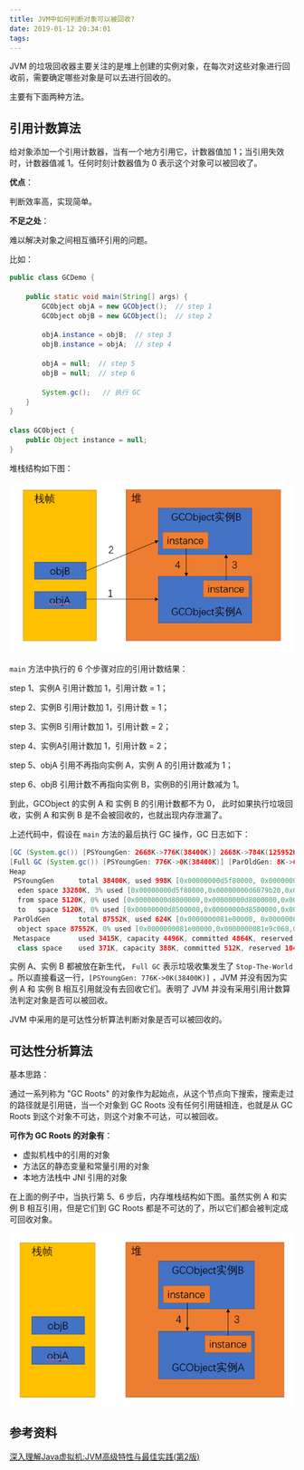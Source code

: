 ```yaml
---
title: JVM中如何判断对象可以被回收?
date: 2019-01-12 20:34:01
tags:
---
```


JVM 的垃圾回收器主要关注的是堆上创建的实例对象，在每次对这些对象进行回收前，需要确定哪些对象是可以去进行回收的。

主要有下面两种方法。

## 引用计数算法

给对象添加一个引用计数器，当有一个地方引用它，计数器值加 1；当引用失效时，计数器值减 1。任何时刻计数器值为 0 表示这个对象可以被回收了。

**优点**：

判断效率高，实现简单。

**不足之处**：

难以解决对象之间相互循环引用的问题。

比如：

```java
public class GCDemo {
     
    public static void main(String[] args) {
        GCObject objA = new GCObject();  // step 1
        GCObject objB = new GCObject();  // step 2
        
        objA.instance = objB;  // step 3
        objB.instance = objA;  // step 4
        
        objA = null;  // step 5
        objB = null;  // step 6
        
        System.gc();   // 执行 GC
    }
}

class GCObject {
    public Object instance = null;
}
```

堆栈结构如下图：

![](https://raw.githubusercontent.com/zywudev/blog-source/master/image/jvm_judge_object_recycle_1.png)

`main` 方法中执行的 6 个步骤对应的引用计数结果：

step 1、实例A 引用计数加 1，引用计数 = 1；

step 2、实例B 引用计数加 1，引用计数 = 1；

step 3、实例B 引用计数加 1，引用计数 = 2；

step 4、实例A引用计数加 1，引用计数 = 2；

step 5、objA 引用不再指向实例 A，实例 A 的引用计数减为 1；

step 6、objB 引用计数不再指向实例 B，实例B的引用计数减为 1。

到此，GCObject 的实例 A 和 实例 B 的引用计数都不为 0， 此时如果执行垃圾回收，实例 A 和实例 B 是不会被回收的，也就出现内存泄漏了。

上述代码中，假设在 `main` 方法的最后执行 GC 操作，GC 日志如下：

```java
[GC (System.gc()) [PSYoungGen: 2668K->776K(38400K)] 2668K->784K(125952K), 0.0095289 secs] [Times: user=0.00 sys=0.00, real=0.02 secs] 
[Full GC (System.gc()) [PSYoungGen: 776K->0K(38400K)] [ParOldGen: 8K->624K(87552K)] 784K->624K(125952K), [Metaspace: 3395K->3395K(1056768K)], 0.0057008 secs] [Times: user=0.08 sys=0.00, real=0.00 secs] 
Heap
 PSYoungGen      total 38400K, used 998K [0x00000000d5f80000, 0x00000000d8a00000, 0x0000000100000000)
  eden space 33280K, 3% used [0x00000000d5f80000,0x00000000d6079b20,0x00000000d8000000)
  from space 5120K, 0% used [0x00000000d8000000,0x00000000d8000000,0x00000000d8500000)
  to   space 5120K, 0% used [0x00000000d8500000,0x00000000d8500000,0x00000000d8a00000)
 ParOldGen       total 87552K, used 624K [0x0000000081e00000, 0x0000000087380000, 0x00000000d5f80000)
  object space 87552K, 0% used [0x0000000081e00000,0x0000000081e9c068,0x0000000087380000)
 Metaspace       used 3415K, capacity 4496K, committed 4864K, reserved 1056768K
  class space    used 371K, capacity 388K, committed 512K, reserved 1048576K
```

实例 A、实例 B 都被放在新生代， `Full GC` 表示垃圾收集发生了 `Stop-The-World   `。所以直接看这一行，`[PSYoungGen: 776K->0K(38400K)]` ，JVM 并没有因为实例 A 和 实例 B 相互引用就没有去回收它们。表明了 JVM 并没有采用引用计数算法判定对象是否可以被回收。

JVM 中采用的是可达性分析算法判断对象是否可以被回收的。

## 可达性分析算法

基本思路：

通过一系列称为 "GC Roots" 的对象作为起始点，从这个节点向下搜索，搜索走过的路径就是引用链，当一个对象到 GC Roots 没有任何引用链相连，也就是从 GC Roots 到这个对象不可达，则这个对象不可达，可以被回收。

**可作为 GC Roots 的对象有**：

- 虚拟机栈中的引用的对象
- 方法区的静态变量和常量引用的对象
- 本地方法栈中 JNI 引用的对象

在上面的例子中，当执行第 5、6 步后，内存堆栈结构如下图。虽然实例 A 和实例 B 相互引用，但是它们到 GC Roots 都是不可达的了，所以它们都会被判定成可回收对象。

![](https://raw.githubusercontent.com/zywudev/blog-source/master/image/jvm_judge_object_recycle_2.png)

## 参考资料

[深入理解Java虚拟机:JVM高级特性与最佳实践(第2版)](https://book.douban.com/subject/24722612/)

